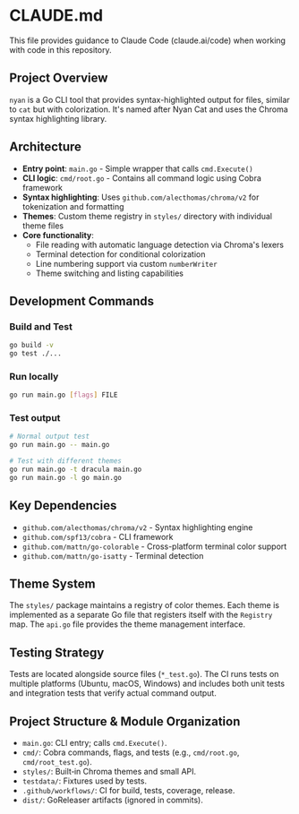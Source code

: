 # CLAUDE.md

This file provides guidance to Claude Code (claude.ai/code) when working with code in this repository.

## Project Overview

`nyan` is a Go CLI tool that provides syntax-highlighted output for files, similar to `cat` but with colorization. It's named after Nyan Cat and uses the Chroma syntax highlighting library.

## Architecture

- **Entry point**: `main.go` - Simple wrapper that calls `cmd.Execute()`
- **CLI logic**: `cmd/root.go` - Contains all command logic using Cobra framework
- **Syntax highlighting**: Uses `github.com/alecthomas/chroma/v2` for tokenization and formatting
- **Themes**: Custom theme registry in `styles/` directory with individual theme files
- **Core functionality**: 
  - File reading with automatic language detection via Chroma's lexers
  - Terminal detection for conditional colorization
  - Line numbering support via custom `numberWriter`
  - Theme switching and listing capabilities

## Development Commands

### Build and Test
```bash
go build -v
go test ./...
```

### Run locally
```bash
go run main.go [flags] FILE
```

### Test output
```bash
# Normal output test
go run main.go -- main.go

# Test with different themes
go run main.go -t dracula main.go
go run main.go -l go main.go
```

## Key Dependencies

- `github.com/alecthomas/chroma/v2` - Syntax highlighting engine
- `github.com/spf13/cobra` - CLI framework
- `github.com/mattn/go-colorable` - Cross-platform terminal color support
- `github.com/mattn/go-isatty` - Terminal detection

## Theme System

The `styles/` package maintains a registry of color themes. Each theme is implemented as a separate Go file that registers itself with the `Registry` map. The `api.go` file provides the theme management interface.

## Testing Strategy

Tests are located alongside source files (`*_test.go`). The CI runs tests on multiple platforms (Ubuntu, macOS, Windows) and includes both unit tests and integration tests that verify actual command output.

## Project Structure & Module Organization

- `main.go`: CLI entry; calls `cmd.Execute()`.
- `cmd/`: Cobra commands, flags, and tests (e.g., `cmd/root.go`, `cmd/root_test.go`).
- `styles/`: Built‑in Chroma themes and small API.
- `testdata/`: Fixtures used by tests.
- `.github/workflows/`: CI for build, tests, coverage, release.
- `dist/`: GoReleaser artifacts (ignored in commits).
